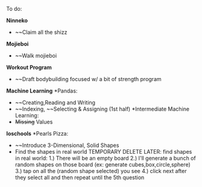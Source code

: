 To do:

**Ninneko**
* ~~Claim all the shizz

**Mojieboi**
* ~~Walk mojieboi

**Workout Program**
* ~~Draft bodybuilding focused w/ a bit of strength program

**Machine Learning**
*Pandas:
* ~~Creating,Reading and Writing
* ~~Indexing, ~~Selecting & Assigning (1st half)
*Intermediate Machine Learning:
* ~~Missing~~ Values

**Ioschools**
*Pearls Pizza:
* ~~Introduce 3-Dimensional, Solid Shapes
* Find the shapes in real world
	TEMPORARY DELETE LATER:
	find shapes in real world:
	1.) There will be an empty board
	2.) I'll generate a bunch of random shapes on those board (ex: generate cubes,box,circle,sphere)
	3.)  tap on all the (random shape selected) you see
	4.) click next after they select all and  then repeat until the 5th question
